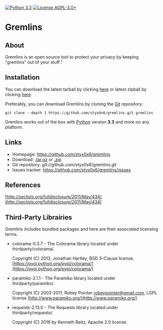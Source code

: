 [![Python 3.3](https://img.shields.io/badge/Python-3.3-blue.svg)](https://www.python.org/) [![License AGPL-3.0+](https://img.shields.io/badge/License-AGPL--3.0+-blue.svg)](https://raw.githubusercontent.com/styx0x6/gremlins/master/LICENSE)

# Gremlins

About
----

Gremlins is an open source tool to protect your privacy by keeping "gremlins" out of your stuff !

Installation
----

You can download the latest tarball by clicking [here](https://github.com/styx0x6/gremlins/tarball/master) or latest zipball by clicking  [here](https://github.com/styx0x6/gremlins/zipball/master).

Preferably, you can download Gremlins by cloning the [Git](https://github.com/styx0x6/gremlins) repository:

    git clone --depth 1 https://github.com/styx0x6/gremlins.git gremlins

Gremlins works out of the box with [Python](http://www.python.org/download/) version **3.3** and more on any platform.

Links
----

* Homepage: https://github.com/styx0x6/gremlins
* Download: [.tar.gz](https://github.com/styx0x6/gremlins/tarball/master) or [.zip](https://github.com/styx0x6/gremlins/zipball/master)
* Git repository: git://github.com/styx0x6/gremlins.git
* Issues tracker: https://github.com/styx0x6/gremlins/issues

References
----

[http://seclists.org/fulldisclosure/2011/May/434](http://seclists.org/fulldisclosure/2011/May/434)

## Third-Party Librairies

Gremlins includes bundled packages and here are their associated licensing terms.

* colorama-0.3.7 - The Colorama library located under thirdparty/colorama/.

    Copyright (C) 2013, Jonathan Hartley, BSD 3-Clause license.
    [https://pypi.python.org/pypi/colorama/](https://pypi.python.org/pypi/colorama/)

* paramiko-2.1.1 - The Paramiko library located under thirdparty/paramiko/.

    Copyright (C) 2003-2011, Robey Pointer <robeypointer@gmail.com>, LGPL license
    [http://www.paramiko.org/](http://www.paramiko.org/)

* requests-2.13.0 - The Requests library located under thirdparty/requests/.

    Copyright (C) 2016 by Kenneth Reitz, Apache 2.0 license.
